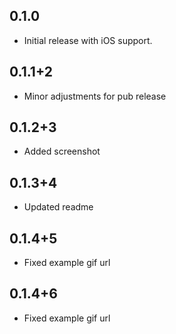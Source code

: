 ## 0.1.0

* Initial release with iOS support.

## 0.1.1+2

* Minor adjustments for pub release

## 0.1.2+3

* Added screenshot

## 0.1.3+4

* Updated readme

## 0.1.4+5

* Fixed example gif url

## 0.1.4+6

* Fixed example gif url
